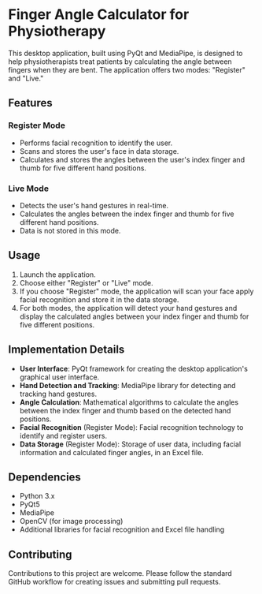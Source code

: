 # Finger Angle Calculator for Physiotherapy

This desktop application, built using PyQt and MediaPipe, is designed to help physiotherapists treat patients by calculating the angle between fingers when they are bent. The application offers two modes: "Register" and "Live."

## Features

### Register Mode
- Performs facial recognition to identify the user.
- Scans and stores the user's face in data storage.
- Calculates and stores the angles between the user's index finger and thumb for five different hand positions.

### Live Mode
- Detects the user's hand gestures in real-time.
- Calculates the angles between the index finger and thumb for five different hand positions.
- Data is not stored in this mode.

## Usage

1. Launch the application.
2. Choose either "Register" or "Live" mode.
3. If you choose "Register" mode, the application will scan your face apply facial recognition and store it in the data storage.
4. For both modes, the application will detect your hand gestures and display the calculated angles between your index finger and thumb for five different positions.

## Implementation Details

- **User Interface**: PyQt framework for creating the desktop application's graphical user interface.
- **Hand Detection and Tracking**: MediaPipe library for detecting and tracking hand gestures.
- **Angle Calculation**: Mathematical algorithms to calculate the angles between the index finger and thumb based on the detected hand positions.
- **Facial Recognition** (Register Mode): Facial recognition technology to identify and register users.
- **Data Storage** (Register Mode): Storage of user data, including facial information and calculated finger angles, in an Excel file.

## Dependencies

- Python 3.x
- PyQt5
- MediaPipe
- OpenCV (for image processing)
- Additional libraries for facial recognition and Excel file handling

## Contributing

Contributions to this project are welcome. Please follow the standard GitHub workflow for creating issues and submitting pull requests.
